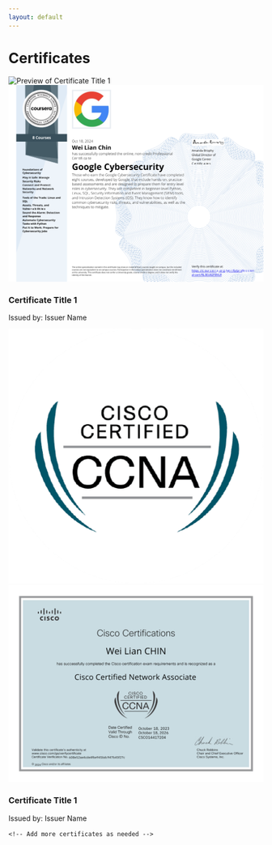 ```yaml
---
layout: default
---
```


# Certificates
<section id="certificates">

  <div class="certificate-list">
    <div class="certificate-item">
      <img src="https://images.credly.com/size/680x680/images/0bf0f2da-a699-4c82-82e2-56dcf1f2e1c7/image.png" alt="Preview of Certificate Title 1" class="preview">
      <img src="assets/images/GoogleCybersecurity.png" alt="Completed Certificate Title 1" class="completed">
      <div class="certificate-details">
        <h3>Certificate Title 1</h3>
        <p>Issued by: Issuer Name</p>
      </div>
    </div>
    <div class="certificate-item">
      <img src="assets/images/CCNAicon.png" alt="Preview of Certificate Title 1" class="preview">
      <img src="assets/images/CCNA.png" alt="Completed Certificate Title 1" class="completed">
      <div class="certificate-details">
        <h3>Certificate Title 1</h3>
        <p>Issued by: Issuer Name</p>
      </div>
    </div>

    <!-- Add more certificates as needed -->
  </div>
</section>

